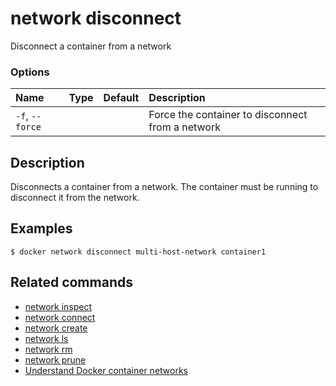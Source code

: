 # network disconnect

<!---MARKER_GEN_START-->
Disconnect a container from a network

### Options

| Name            | Type | Default | Description                                      |
|:----------------|:-----|:--------|:-------------------------------------------------|
| `-f`, `--force` |      |         | Force the container to disconnect from a network |


<!---MARKER_GEN_END-->

## Description

Disconnects a container from a network. The container must be running to
disconnect it from the network.

## Examples

```console
$ docker network disconnect multi-host-network container1
```


## Related commands

* [network inspect](network_inspect.md)
* [network connect](network_connect.md)
* [network create](network_create.md)
* [network ls](network_ls.md)
* [network rm](network_rm.md)
* [network prune](network_prune.md)
* [Understand Docker container networks](https://docs.docker.com/engine/userguide/networking/)
